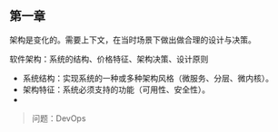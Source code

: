 

## 第一章

架构是变化的。需要上下文，在当时场景下做出做合理的设计与决策。

软件架构：系统的结构、价格特征、架构决策、设计原则

- 系统结构：实现系统的一种或多种架构风格（微服务、分层、微内核）。
- 架构特征：系统必须支持的功能（可用性、安全性）。
- 



> 问题：DevOps